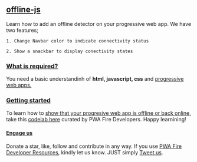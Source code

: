 ## [offline-js]()

Learn how to add an offline detector on your progressive web app. We have two features;

    1. Change Navbar color to indicate connectivity status
    
    2. Show a snackbar to display conectivity states
    
### [What is required?]()

You need a basic understandinh of **html, javascript, css** and [progressive web apps.](https://pwafire.org/developer/)

### [Getting started]()

To learn how to [show that your progresive web app is offline or back online,](https://pwafire.org/developer/codelabs/pwa-offline-js) take this [codelab here](https://pwafire.org/developer/codelabs/pwa-offline-js-snackbar) curated by PWA Fire Developers. Happy learnining!

#### [Engage us](https://twitter.com/pwafire)
Donate a star, like, follow and contribute in any way. If you use [PWA Fire Developer Resources](https://pwafire.org/developer), kindly let us know. JUST simply [Tweet us](https://twitter.com/pwafire).
